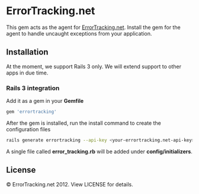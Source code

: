 # ErrorTracking.net

This gem acts as the agent for [ErrorTracking.net](http://errortracking.net). Install the gem for the agent to handle uncaught exceptions from your application.

## Installation

At the moment, we support Rails 3 only. We will extend support to other apps in due time.

### Rails 3 integration

Add it as a gem in your __Gemfile__

``` ruby
gem 'errortracking'
```

After the gem is installed, run the install command to create the configuration files

``` sh
rails generate errortracking --api-key <your-errortracking.net-api-key>
```

A single file called __error_tracking.rb__ will be added under __config/initializers__.

## License

&copy; ErrorTracking.net 2012. View LICENSE for details.
